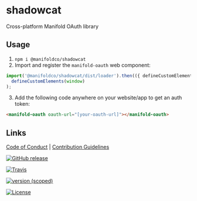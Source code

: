 # shadowcat

Cross-platform Manifold OAuth library

## Usage

1. `npm i @manifoldco/shadowcat`
2. Import and register the `manifold-oauth` web component:

```js
import('@manifoldco/shadowcat/dist/loader').then(({ defineCustomElements }) =>
  defineCustomElements(window)
);
```

3. Add the following code anywhere on your website/app to get an auth token:

```html
<manifold-oauth oauth-url="[your-oauth-url]"></manifold-oauth>
```

## Links

[Code of Conduct](./CODE_OF_CONDUCT.md) |
[Contribution Guidelines](./.github/CONTRIBUTING.md)

[![GitHub release](https://img.shields.io/github/tag/manifoldco/shadowcat.svg?label=latest)](https://github.com/manifoldco/shadowcat/releases)

[![Travis](https://img.shields.io/travis/manifoldco/shadowcat/master.svg)](https://travis-ci.com/manifoldco/shadowcat)

[![version (scoped)](https://img.shields.io/npm/v/@manifoldco/shadowcat.svg)](https://www.npmjs.com/package/@manifoldco/shadowcat)

[![License](https://img.shields.io/badge/license-BSD-blue.svg)](./LICENSE.md)
